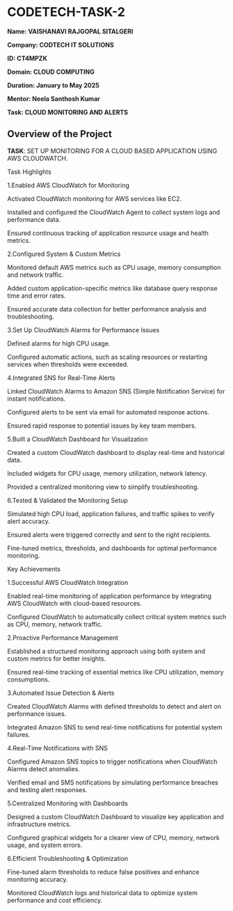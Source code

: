 # CODETECH-TASK-2

**Name: VAISHANAVI RAJGOPAL SITALGERI**

**Company: CODTECH IT SOLUTIONS**

**ID: CT4MPZK**

**Domain: CLOUD COMPUTING**

**Duration: January to May 2025**

**Mentor: Neela Santhosh Kumar**

 
**Task: CLOUD MONITORING AND ALERTS**

## Overview of the Project


**TASK**: SET UP MONITORING FOR A CLOUD BASED APPLICATION USING AWS CLOUDWATCH. 

Task Highlights

1.Enabled AWS CloudWatch for Monitoring

Activated CloudWatch monitoring for AWS services like EC2.

Installed and configured the CloudWatch Agent to collect system logs and performance data.

Ensured continuous tracking of application resource usage and health metrics.

2.Configured System & Custom Metrics

Monitored default AWS metrics such as CPU usage, memory consumption and network traffic.

Added custom application-specific metrics like database query response time and error rates.

Ensured accurate data collection for better performance analysis and troubleshooting.

3.Set Up CloudWatch Alarms for Performance Issues

Defined alarms for high CPU usage.

Configured automatic actions, such as scaling resources or restarting services when thresholds were exceeded.


4.Integrated SNS for Real-Time Alerts

Linked CloudWatch Alarms to Amazon SNS (Simple Notification Service) for instant notifications.

Configured alerts to be sent via email for automated response actions.

Ensured rapid response to potential issues by key team members.

5.Built a CloudWatch Dashboard for Visualization

Created a custom CloudWatch dashboard to display real-time and historical data.

Included widgets for CPU usage, memory utilization, network latency.

Provided a centralized monitoring view to simplify troubleshooting.

6.Tested & Validated the Monitoring Setup

Simulated high CPU load, application failures, and traffic spikes to verify alert accuracy.

Ensured alerts were triggered correctly and sent to the right recipients.

Fine-tuned metrics, thresholds, and dashboards for optimal performance monitoring.

Key Achievements 

1.Successful AWS CloudWatch Integration

Enabled real-time monitoring of application performance by integrating AWS CloudWatch with cloud-based resources.

Configured CloudWatch to automatically collect critical system metrics such as CPU, memory, network traffic.

2.Proactive Performance Management

Established a structured monitoring approach using both system and custom metrics for better insights.

Ensured real-time tracking of essential metrics like CPU utilization, memory consumptions.

3.Automated Issue Detection & Alerts

Created CloudWatch Alarms with defined thresholds to detect and alert on performance issues.

Integrated Amazon SNS to send real-time notifications for potential system failures.

4.Real-Time Notifications with SNS

Configured Amazon SNS topics to trigger notifications when CloudWatch Alarms detect anomalies.

Verified email and SMS notifications by simulating performance breaches and testing alert responses.

5.Centralized Monitoring with Dashboards

Designed a custom CloudWatch Dashboard to visualize key application and infrastructure metrics.

Configured graphical widgets for a clearer view of CPU, memory, network usage, and system errors.

6.Efficient Troubleshooting & Optimization

Fine-tuned alarm thresholds to reduce false positives and enhance monitoring accuracy.

Monitored CloudWatch logs and historical data to optimize system performance and cost efficiency. 
















